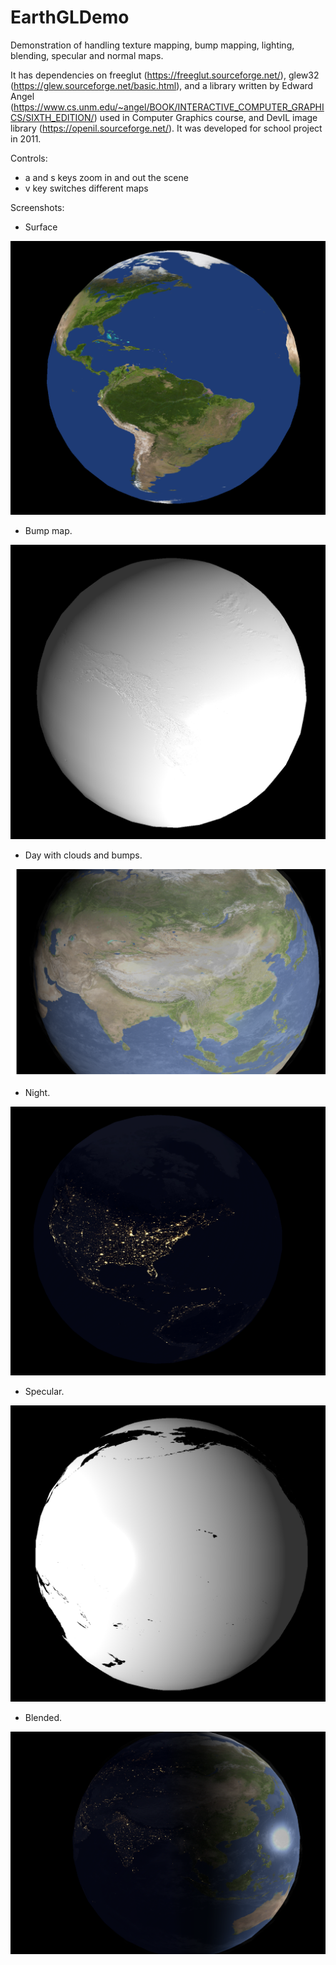 # EarthGLDemo
Demonstration of handling texture mapping, bump mapping, lighting, blending, specular and normal maps.


It has dependencies on freeglut (https://freeglut.sourceforge.net/), glew32 (https://glew.sourceforge.net/basic.html), and a library written by Edward Angel (https://www.cs.unm.edu/~angel/BOOK/INTERACTIVE_COMPUTER_GRAPHICS/SIXTH_EDITION/) used in Computer Graphics course, and DevIL image library (https://openil.sourceforge.net/).  It was developed for school project in 2011.

Controls:  

 - a and s keys zoom in and out the scene  
 - v key switches different maps

Screenshots:

 - Surface

<img src="README/Surface.png" alt="Screenshot"> 

- Bump map.

<img src="README/Bump.png" alt="Screenshot">
  
 - Day with clouds and bumps.
   
<img src="README/DayCloudsBump.png" alt="Screenshot">

 - Night.

<img src="README/Night.png" alt="Screenshot">

 - Specular.

<img src="README/Specular.png" alt="Screenshot">

 

 - Blended.

<img src="README/DayNight.png" alt="Screenshot">



   
